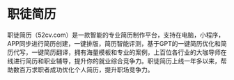 # 职徒简历

职徒简历（52cv.com）是一款智能的专业简历制作平台，支持在电脑，小程序，APP同步进行简历创建，一键排版，简历智能评测，基于GPT的一键简历优化和简历代写，一键简历翻译，拥有海量模板和专业的案例，上百位各行业的大咖导师在线进行简历和职业辅导，提升你的就业综合竞争力。职徒简历上线一年多以来，帮助数百万求职者成功优化个人简历，提升职场竞争力。